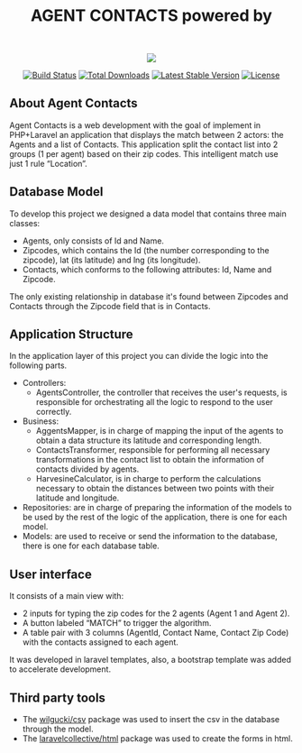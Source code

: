 <h1 align="center">AGENT CONTACTS powered by </h1>
<br>
<p align="center"><img src="https://laravel.com/assets/img/components/logo-laravel.svg"></p>

<p align="center">
<a href="https://travis-ci.org/laravel/framework"><img src="https://travis-ci.org/laravel/framework.svg" alt="Build Status"></a>
<a href="https://packagist.org/packages/laravel/framework"><img src="https://poser.pugx.org/laravel/framework/d/total.svg" alt="Total Downloads"></a>
<a href="https://packagist.org/packages/laravel/framework"><img src="https://poser.pugx.org/laravel/framework/v/stable.svg" alt="Latest Stable Version"></a>
<a href="https://packagist.org/packages/laravel/framework"><img src="https://poser.pugx.org/laravel/framework/license.svg" alt="License"></a>
</p>

## About Agent Contacts

Agent Contacts is a web development with the goal of implement in PHP+Laravel an application that displays the match between 2 actors: the Agents and a list of Contacts. This application split the contact list into 2 groups (1 per agent) based on their zip codes. This intelligent match use just 1 rule “Location”.

## Database Model

To develop this project we designed a data model that contains three main classes:

- Agents, only consists of Id and Name.
- Zipcodes, which contains the Id (the number corresponding to the zipcode), lat (its latitude) and lng (its longitude).
- Contacts, which conforms to the following attributes: Id, Name and Zipcode.

The only existing relationship in database it's found between Zipcodes and Contacts through the Zipcode field that is in Contacts.

## Application Structure

In the application layer of this project you can divide the logic into the following parts.

- Controllers:
    - AgentsController, the controller that receives the user's requests, is responsible for orchestrating all the logic to respond to the user correctly.
- Business:
    - AggentsMapper, is in charge of mapping the input of the agents to obtain a data structure its latitude and corresponding length.
    - ContactsTransformer, responsible for performing all necessary transformations in the contact list to obtain the information of contacts divided by agents.
    - HarvesineCalculator, is in charge to perform the calculations necessary to obtain the distances between two points with their latitude and longitude.
- Repositories: are in charge of preparing the information of the models to be used by the rest of the logic of the application, there is one for each model.
- Models: are used to receive or send the information to the database, there is one for each database table.

## User interface

It consists of a main view with:

- 2 inputs for typing the zip codes for the 2 agents (Agent 1 and Agent 2). 
- A button labeled “MATCH” to trigger the algorithm.
- A table pair with 3 columns (AgentId, Contact Name, Contact Zip Code) with the contacts assigned to each agent.

It was developed in laravel templates, also, a bootstrap template was added to accelerate development.

## Third party tools

- The [wilgucki/csv](https://github.com/wilgucki/csv) package was used to insert the csv in the database through the model.
- The [laravelcollective/html](https://laravelcollective.com/) package was used to create the forms in html.